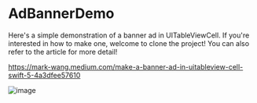 # AdBannerDemo

Here's a simple demonstration of a banner ad in UITableViewCell. If you're interested in how to make one, welcome to clone the project!
You can also refer to the article for more detail!

https://mark-wang.medium.com/make-a-banner-ad-in-uitableview-cell-swift-5-4a3dfee57610

![image](https://github.com/Sheng-Ping-Wang/AdBannerDemo/blob/main/AdBannerDemo/bannerAdDemo.gif)
